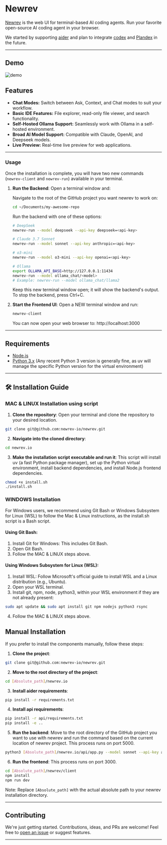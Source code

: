# Newrev

[Newrev](https://newrev.io) is the web UI for terminal-based AI coding agents. Run your favorite open-source AI coding agent in your browser.

We started by supporting [aider](https://github.com/paul-gauthier/aider) and plan to integrate [codex](https://github.com/openai/codex) and [Plandex](https://github.com/plandex-ai/plandex) in the future.

---

## Demo

![demo](https://github.com/user-attachments/assets/3e59b6b0-f0d5-4e9c-8f3d-1aeea47076d9)

## Features

* **Chat Modes:** Switch between Ask, Context, and Chat modes to suit your workflow.
* **Basic IDE Features:** File explorer, read-only file viewer, and search functionality.
* **Self-Hosted Ollama Support:** Seamlessly work with Ollama in a self-hosted environment.
* **Broad AI Model Support:** Compatible with Claude, OpenAI, and Deepseek models.
* **Live Preview:** Real-time live preview for web applications.

---

### Usage

Once the installation is complete, you will have two new commands (`newrev-client` and `newrev-run`) available in your terminal.

1. **Run the Backend**:
   Open a terminal window and:

   Navigate to the root of the GitHub project you want newrev to work on:
   ```bash
   cd ~/Documents/my-awesome-repo
   ```

   Run the backend with one of these options:
   ```bash
   # DeepSeek
   newrev-run --model deepseek --api-key deepseek=<api-key>

   # Claude 3.7 Sonnet
   newrev-run --model sonnet --api-key anthropic=<api-key>

   # o3-mini
   newrev-run --model o3-mini --api-key openai=<api-key>

   # Ollama
   export OLLAMA_API_BASE=http://127.0.0.1:11434
   newrev-run --model ollama_chat/<model>
   # Example: newrev-run --model ollama_chat/llama2
   ```

   Keep this new terminal window open; it will show the backend's output. To stop the backend, press Ctrl+C.

2. **Start the Frontend UI**:
   Open a NEW terminal window and run:
   ```bash
   newrev-client
   ```
   
   You can now open your web browser to: http://localhost:3000

---

## Requirements

* [Node.js](https://nodejs.org/)
* [Python 3.x](https://www.python.org/) (Any recent Python 3 version is generally fine, as uv will manage the specific Python version for the virtual environment)

---

## 🛠️ Installation Guide

### MAC & LINUX Installation using script

1. **Clone the repository**: Open your terminal and clone the repository to your desired location. 

```bash
git clone git@github.com:newrev-io/newrev.git
```

2. **Navigate into the cloned directory**:

```bash
cd newrev.io
```

3. **Make the installation script executable and run it**:
This script will install uv (a fast Python package manager), set up the Python virtual environment, install backend dependencies, and install Node.js frontend dependencies.

```bash
chmod +x install.sh
./install.sh
```

### WINDOWS Installation

For Windows users, we recommend using Git Bash or Windows Subsystem for Linux (WSL) to follow the Mac & Linux instructions, as the install.sh script is a Bash script.

#### Using Git Bash:
1. Install Git for Windows: This includes Git Bash.
2. Open Git Bash.
3. Follow the MAC & LINUX steps above.

#### Using Windows Subsystem for Linux (WSL):
1. Install WSL: Follow Microsoft's official guide to install WSL and a Linux distribution (e.g., Ubuntu).
2. Open your WSL terminal.
3. Install git, npm, node, python3, within your WSL environment if they are not already present:
```bash
sudo apt update && sudo apt install git npm nodejs python3 rsync
```
4. Follow the MAC & LINUX steps above.

## Manual Installation

If you prefer to install the components manually, follow these steps:

1. **Clone the project**:
```bash
git clone git@github.com:newrev-io/newrev.git
```

2. **Move to the root directory of the project**:
```bash
cd [Absolute_path]/newrev.io
```

3. **Install aider requirements**:
```bash
pip install -r requirements.txt
```

4. **Install api requirements**:
```bash
pip install -r api/requirements.txt
pip install -e ..
```

5. **Run the backend**:
Move to the root directory of the GitHub project you want to use with newrev and run the command based on the current location of newrev project. This process runs on port 5000.
```bash
python3 [Absolute_path]/newrev.io/api/app.py --model sonnet --api-key anthropic=<api-key>
```

6. **Run the frontend**:
This process runs on port 3000.
```bash
cd [Absolute_path]/newrev/client
npm install
npm run dev
```

Note: Replace `[Absolute_path]` with the actual absolute path to your newrev installation directory.

---

## Contributing

We're just getting started. Contributions, ideas, and PRs are welcome! Feel free to [open an issue](https://github.com/newrev-io/newrev/issues) or suggest features.

---